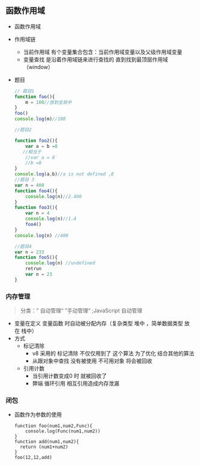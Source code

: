 ## 函数作用域

- 函数作用域



- 作用域链 
  - 当前作用域 有个变量集合包含：当前作用域变量以及父级作用域变量
  - 变量查找 是沿着作用域链来进行查找的 直到找到最顶层作用域（window）

- 题目

  ```javascript
  // 题目1
  function foo(){
      m = 100//放到全局中
  }
  foo()
  console.log(m)//100
  
  //题目2
  
  function foo2(){
      var a = b =8
     //相当于
      //var a = 8
      //b =8
  }
  console.log(a,b)//a is not defined ,8
  //题目 3
  var n = 400
  function foo4(){
      console.log(n)//2.400
  }
  function foo3(){
      var n = 4
      console.log(n)//1.4
      foo4()
  }
  console.log(n) //400
  
  //题目4
  var n = 233
  function foo5(){
      console.log(n) //undefined
      retrun 
      var n = 23
  }
  ```

### 内存管理

> 分类：” 自动管理“ ”手动管理“ ;JavaScript 自动管理

- 变量在定义 变量函数 时自动被分配内存（复杂类型 堆中 ，简单数据类型 放在 栈中）
- 方式 
  - 标记清除
    - v8 采用的 标记清除 不仅仅用到了 这个算法 为了优化 结合其他的算法
    - 从跟对象中查找 没有被使用 不可用对象 将会被回收
  - 引用计数
    - 当引用计数变成0 时 就被回收了
    - 弊端 循环引用 相互引用造成内存泄漏

### 闭包

- 函数作为参数的使用

  ```()javascript
  function foo(num1,num2,Func){
      console.log(Func(num1,num2))
  } 
  function add(num1,num2){
  	return (num1+num2)
  }
  foo(12,12,add)
  ```

  